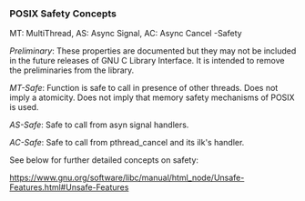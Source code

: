 ### POSIX Safety Concepts

MT: MultiThread, AS: Async Signal, AC: Async Cancel -Safety

*Preliminary*: These properties are documented but they may not be included in the future releases of GNU C Library Interface.
It is intended to remove the preliminaries from the library.

*MT-Safe*: Function is safe to call in presence of other threads. Does not imply a atomicity. Does not imply that memory safety mechanisms of POSIX is used.

*AS-Safe*: Safe to call from asyn signal handlers.

*AC-Safe*: Safe to call from pthread_cancel and its ilk's handler.


See below for further detailed concepts on safety:

https://www.gnu.org/software/libc/manual/html_node/Unsafe-Features.html#Unsafe-Features
